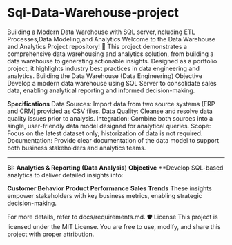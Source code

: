 # Sql-Data-Warehouse-project
Building a Modern Data Warehouse with SQL server,including ETL Processes,Data Modeling,and Analytics
Welcome to the Data Warehouse and Analytics Project repository! 🚀
This project demonstrates a comprehensive data warehousing and analytics solution, from building a data warehouse to generating actionable insights. Designed as a portfolio project, it highlights industry best practices in data engineering and analytics. 
Building the Data Warehouse (Data Engineering)
Objective
Develop a modern data warehouse using SQL Server to consolidate sales data, enabling analytical reporting and informed decision-making.

**Specifications**
Data Sources: Import data from two source systems (ERP and CRM) provided as CSV files.
Data Quality: Cleanse and resolve data quality issues prior to analysis.
Integration: Combine both sources into a single, user-friendly data model designed for analytical queries.
Scope: Focus on the latest dataset only; historization of data is not required.
Documentation: Provide clear documentation of the data model to support both business stakeholders and analytics teams.


--------------------------------------------
**BI: Analytics & Reporting (Data Analysis)**
**Objective**
**Develop SQL-based analytics to deliver detailed insights into:

**Customer Behavior**
**Product Performance**
**Sales Trends**
These insights empower stakeholders with key business metrics, enabling strategic decision-making.

For more details, refer to docs/requirements.md.
🛡️ License
This project is licensed under the MIT License. You are free to use, modify, and share this project with proper attribution.

